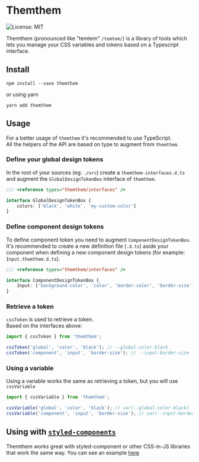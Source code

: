 # Themthem

![License: MIT](https://img.shields.io/npm/l/themthem)

Themthem (pronounced like "temtem" `/temtem/`) is a library of tools which lets you manage your CSS variables and tokens based on a Typescript interface.

## Install

```shell
npm install --save themthem
```

or using yarn

```shell
yarn add themthem
```

## Usage

For a better usage of `themthem` it's recommended to use TypeScript.  
All the helpers of the API are based on type to augment from `themthem`.

### Define your global design tokens

In the root of your sources (eg: `./src`) create a `themthem-interfaces.d.ts` and augment the `GlobalDesignTokenBox` interface of `themthem`.

```ts
/// <reference types="themthem/interfaces" />

interface GlobalDesignTokenBox {
    colors: ['black', 'white', 'my-custom-color']
}
```

### Define component design tokens

To define component token you need to augment `ComponentDesignTokenBox`. It's recommended to create a new definition file (`.d.ts`) aside your component when defining a new component design tokens (for example: `Input.themthem.d.ts`).

```ts
/// <reference types="themthem/interfaces" />

interface ComponentDesignTokenBox {
    Input: ['background-color', 'color', 'border-color', 'border-size']
}
```

### Retrieve a token

`cssToken` is used to retrieve a token.  
Based on the interfaces above:
```ts
import { cssToken } from 'themthem';

cssToken('global', 'color', 'black'); // --global-color-black
cssToken('component', 'input', 'border-size'); // --input-border-size
```

### Using a variable

Using a variable works the same as retrieving a token, but you will use `cssVariable`

```ts
import { cssVariable } from 'themthem';

cssVariable('global', 'color', 'black'); // var(--global-color-black)
cssVariable('component', 'input', 'border-size'); // var(--input-border-size)
```

## Using with [`styled-components`](https://styled-components.com/)

Themthem works great with styled-component or other CSS-in-JS libraries that work the same way.
You can see an example [here](./examples/styled-components/)